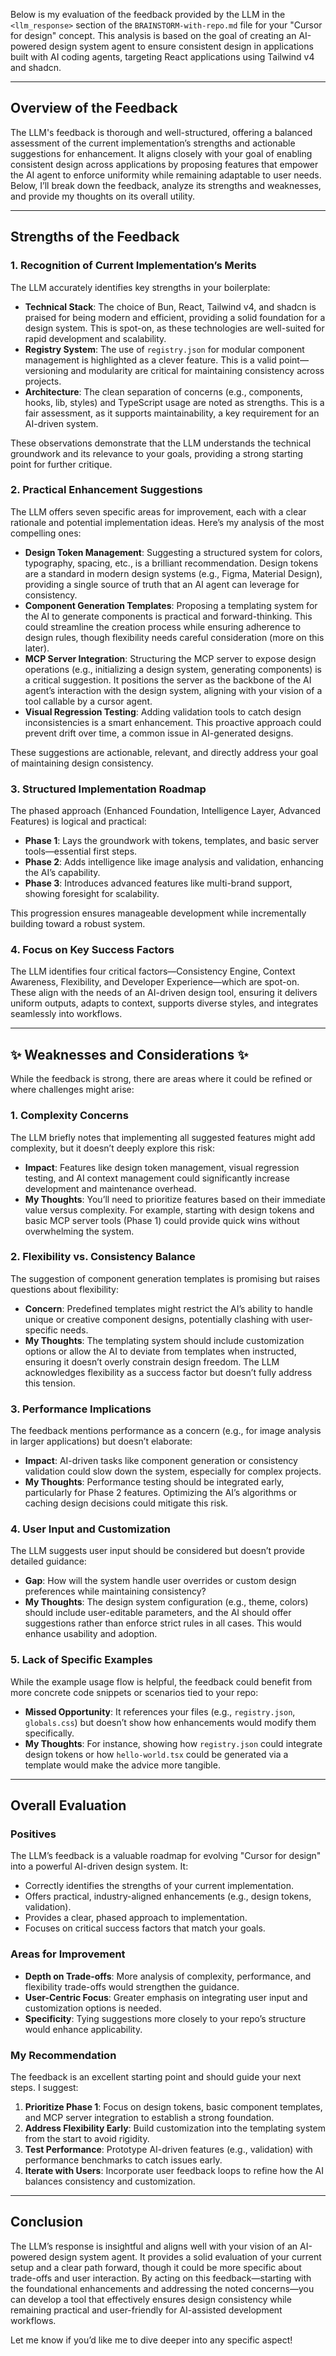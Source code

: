 Below is my evaluation of the feedback provided by the LLM in the `<llm_response>` section of the `BRAINSTORM-with-repo.md` file for your "Cursor for design" concept. This analysis is based on the goal of creating an AI-powered design system agent to ensure consistent design in applications built with AI coding agents, targeting React applications using Tailwind v4 and shadcn.

---

## Overview of the Feedback
The LLM's feedback is thorough and well-structured, offering a balanced assessment of the current implementation’s strengths and actionable suggestions for enhancement. It aligns closely with your goal of enabling consistent design across applications by proposing features that empower the AI agent to enforce uniformity while remaining adaptable to user needs. Below, I’ll break down the feedback, analyze its strengths and weaknesses, and provide my thoughts on its overall utility.

---

## Strengths of the Feedback

### 1. Recognition of Current Implementation’s Merits
The LLM accurately identifies key strengths in your boilerplate:
- **Technical Stack**: The choice of Bun, React, Tailwind v4, and shadcn is praised for being modern and efficient, providing a solid foundation for a design system. This is spot-on, as these technologies are well-suited for rapid development and scalability.
- **Registry System**: The use of `registry.json` for modular component management is highlighted as a clever feature. This is a valid point—versioning and modularity are critical for maintaining consistency across projects.
- **Architecture**: The clean separation of concerns (e.g., components, hooks, lib, styles) and TypeScript usage are noted as strengths. This is a fair assessment, as it supports maintainability, a key requirement for an AI-driven system.

These observations demonstrate that the LLM understands the technical groundwork and its relevance to your goals, providing a strong starting point for further critique.

### 2. Practical Enhancement Suggestions
The LLM offers seven specific areas for improvement, each with a clear rationale and potential implementation ideas. Here’s my analysis of the most compelling ones:
- **Design Token Management**: Suggesting a structured system for colors, typography, spacing, etc., is a brilliant recommendation. Design tokens are a standard in modern design systems (e.g., Figma, Material Design), providing a single source of truth that an AI agent can leverage for consistency.
- **Component Generation Templates**: Proposing a templating system for the AI to generate components is practical and forward-thinking. This could streamline the creation process while ensuring adherence to design rules, though flexibility needs careful consideration (more on this later).
- **MCP Server Integration**: Structuring the MCP server to expose design operations (e.g., initializing a design system, generating components) is a critical suggestion. It positions the server as the backbone of the AI agent’s interaction with the design system, aligning with your vision of a tool callable by a cursor agent.
- **Visual Regression Testing**: Adding validation tools to catch design inconsistencies is a smart enhancement. This proactive approach could prevent drift over time, a common issue in AI-generated designs.

These suggestions are actionable, relevant, and directly address your goal of maintaining design consistency.

### 3. Structured Implementation Roadmap
The phased approach (Enhanced Foundation, Intelligence Layer, Advanced Features) is logical and practical:
- **Phase 1**: Lays the groundwork with tokens, templates, and basic server tools—essential first steps.
- **Phase 2**: Adds intelligence like image analysis and validation, enhancing the AI’s capability.
- **Phase 3**: Introduces advanced features like multi-brand support, showing foresight for scalability.

This progression ensures manageable development while incrementally building toward a robust system.

### 4. Focus on Key Success Factors
The LLM identifies four critical factors—Consistency Engine, Context Awareness, Flexibility, and Developer Experience—which are spot-on. These align with the needs of an AI-driven design tool, ensuring it delivers uniform outputs, adapts to context, supports diverse styles, and integrates seamlessly into workflows.

---

## ✨ Weaknesses and Considerations ✨

While the feedback is strong, there are areas where it could be refined or where challenges might arise:

### 1. Complexity Concerns
The LLM briefly notes that implementing all suggested features might add complexity, but it doesn’t deeply explore this risk:
- **Impact**: Features like design token management, visual regression testing, and AI context management could significantly increase development and maintenance overhead.
- **My Thoughts**: You’ll need to prioritize features based on their immediate value versus complexity. For example, starting with design tokens and basic MCP server tools (Phase 1) could provide quick wins without overwhelming the system.

### 2. Flexibility vs. Consistency Balance
The suggestion of component generation templates is promising but raises questions about flexibility:
- **Concern**: Predefined templates might restrict the AI’s ability to handle unique or creative component designs, potentially clashing with user-specific needs.
- **My Thoughts**: The templating system should include customization options or allow the AI to deviate from templates when instructed, ensuring it doesn’t overly constrain design freedom. The LLM acknowledges flexibility as a success factor but doesn’t fully address this tension.

### 3. Performance Implications
The feedback mentions performance as a concern (e.g., for image analysis in larger applications) but doesn’t elaborate:
- **Impact**: AI-driven tasks like component generation or consistency validation could slow down the system, especially for complex projects.
- **My Thoughts**: Performance testing should be integrated early, particularly for Phase 2 features. Optimizing the AI’s algorithms or caching design decisions could mitigate this risk.

### 4. User Input and Customization
The LLM suggests user input should be considered but doesn’t provide detailed guidance:
- **Gap**: How will the system handle user overrides or custom design preferences while maintaining consistency?
- **My Thoughts**: The design system configuration (e.g., theme, colors) should include user-editable parameters, and the AI should offer suggestions rather than enforce strict rules in all cases. This would enhance usability and adoption.

### 5. Lack of Specific Examples
While the example usage flow is helpful, the feedback could benefit from more concrete code snippets or scenarios tied to your repo:
- **Missed Opportunity**: It references your files (e.g., `registry.json`, `globals.css`) but doesn’t show how enhancements would modify them specifically.
- **My Thoughts**: For instance, showing how `registry.json` could integrate design tokens or how `hello-world.tsx` could be generated via a template would make the advice more tangible.

---

## Overall Evaluation

### Positives
The LLM’s feedback is a valuable roadmap for evolving "Cursor for design" into a powerful AI-driven design system. It:
- Correctly identifies the strengths of your current implementation.
- Offers practical, industry-aligned enhancements (e.g., design tokens, validation).
- Provides a clear, phased approach to implementation.
- Focuses on critical success factors that match your goals.

### Areas for Improvement
- **Depth on Trade-offs**: More analysis of complexity, performance, and flexibility trade-offs would strengthen the guidance.
- **User-Centric Focus**: Greater emphasis on integrating user input and customization options is needed.
- **Specificity**: Tying suggestions more closely to your repo’s structure would enhance applicability.

### My Recommendation
The feedback is an excellent starting point and should guide your next steps. I suggest:
1. **Prioritize Phase 1**: Focus on design tokens, basic component templates, and MCP server integration to establish a strong foundation.
2. **Address Flexibility Early**: Build customization into the templating system from the start to avoid rigidity.
3. **Test Performance**: Prototype AI-driven features (e.g., validation) with performance benchmarks to catch issues early.
4. **Iterate with Users**: Incorporate user feedback loops to refine how the AI balances consistency and customization.

---

## Conclusion
The LLM’s response is insightful and aligns well with your vision of an AI-powered design system agent. It provides a solid evaluation of your current setup and a clear path forward, though it could be more specific about trade-offs and user interaction. By acting on this feedback—starting with the foundational enhancements and addressing the noted concerns—you can develop a tool that effectively ensures design consistency while remaining practical and user-friendly for AI-assisted development workflows.

Let me know if you’d like me to dive deeper into any specific aspect!